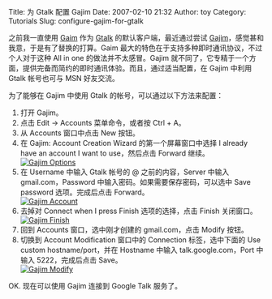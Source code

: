 Title: 为 Gtalk 配置 Gajim
Date: 2007-02-10 21:32
Author: toy
Category: Tutorials
Slug: configure-gajim-for-gtalk

之前我一直使用 [Gaim](http://gaim.sourceforge.net/) 作为
[Gtalk](http://www.google.com/talk/) 的默认客户端，最近通过尝试
[Gajim](http://linuxtoy.org/archives/gajim.html)，感觉甚和我意，于是有了替换的打算。Gaim
最大的特色在于支持多种即时通讯协议，不过个人对于这种 All in one
的做法并不太感冒。Gajim
就不同了，它专精于一个方面，提供完备而简约的即时通讯体验。而且，通过适当配置，在
Gajim 中利用 Gtalk 帐号也可与 MSN 好友交流。

为了能够在 Gajim 中使用 Gtalk 的帐号，可以通过以下方法来配置：

1.  打开 Gajim。
2.  点击 Edit -> Accounts 菜单命令，或者按 Ctrl + A。
3.  从 Accounts 窗口中点击 New 按钮。
4.  在 Gajim: Account Creation Wizard 的第一个屏幕窗口中选择 I already
    have an account I want to use，然后点击 Forward 继续。  
    [![Gajim
    Options](http://i.linuxtoy.org/i/2007/02/gajim-options_s.jpg)](http://i.linuxtoy.org/i/2007/02/gajim-options.jpg)
5.  在 Username 中输入 Gtalk 帐号的 @ 之前的内容，Server 中输入
    gmail.com，Password 中输入密码。如果需要保存密码，可以选中 Save
    password 选项。完成后点击 Forward。  
    [![Gajim
    Account](http://i.linuxtoy.org/i/2007/02/gajim-account_s.jpg)](http://i.linuxtoy.org/i/2007/02/gajim-account.jpg)
6.  去掉对 Connect when I press Finish 选项的选择，点击 Finish
    关闭窗口。  
    [![Gajim
    Finish](http://i.linuxtoy.org/i/2007/02/gajim-finish_s.jpg)](http://i.linuxtoy.org/i/2007/02/gajim-finish.jpg)
7.  回到 Accounts 窗口，选中刚才创建的 gmail.com，点击 Modify 按钮。
8.  切换到 Account Modification 窗口中的 Connection 标签，选中下面的 Use
    custom hostname/port，并在 Hostname 中输入 talk.google.com，Port
    中输入 5222，完成后点击 Save。  
    [![Gajim
    Modify](http://i.linuxtoy.org/i/2007/02/gajim-modify_s.jpg)](http://i.linuxtoy.org/i/2007/02/gajim-modify.jpg)

OK. 现在可以使用 Gajim 连接到 Google Talk 服务了。
